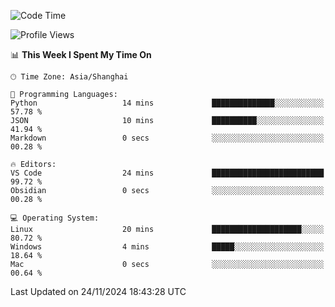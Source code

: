 <!--START_SECTION:waka-->
![Code Time](http://img.shields.io/badge/Code%20Time-519%20hrs%2046%20mins-blue)

![Profile Views](http://img.shields.io/badge/Profile%20Views-1-blue)

📊 **This Week I Spent My Time On** 

```text
🕑︎ Time Zone: Asia/Shanghai

💬 Programming Languages: 
Python                   14 mins             ██████████████░░░░░░░░░░░   57.78 % 
JSON                     10 mins             ██████████░░░░░░░░░░░░░░░   41.94 % 
Markdown                 0 secs              ░░░░░░░░░░░░░░░░░░░░░░░░░   00.28 % 

🔥 Editors: 
VS Code                  24 mins             █████████████████████████   99.72 % 
Obsidian                 0 secs              ░░░░░░░░░░░░░░░░░░░░░░░░░   00.28 % 

💻 Operating System: 
Linux                    20 mins             ████████████████████░░░░░   80.72 % 
Windows                  4 mins              █████░░░░░░░░░░░░░░░░░░░░   18.64 % 
Mac                      0 secs              ░░░░░░░░░░░░░░░░░░░░░░░░░   00.64 % 
```


 Last Updated on 24/11/2024 18:43:28 UTC
<!--END_SECTION:waka-->
